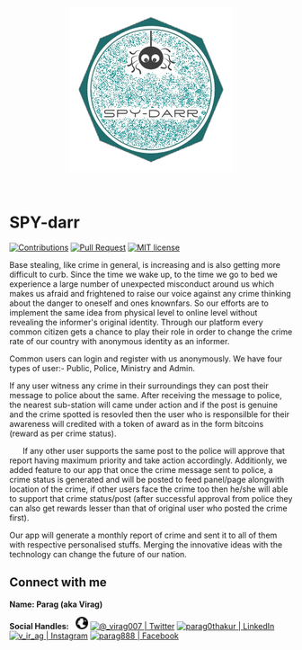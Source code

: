 <p align="center"><img alt="logo" src="https://github.com/Virag007/SPY-darr/raw/master/WebContent/SPY-darr/icons/spydarr.png" /></p>
<br />

# SPY-darr

[![Contributions](https://img.shields.io/badge/Contributions-Welcome-4DFF4D)](https://github.com/Virag007/SPY-darr/issues)
[![Pull Request](https://img.shields.io/badge/PRs-Welcome-ff471a)](https://github.com/Virag007/SPY-darr/pulls)
[![MIT license](https://img.shields.io/badge/Licence-MIT-ff3399)](https://github.com/Virag007/SPY-darr/blob/master/LICENSE)

Base stealing, like crime in general, is increasing and is also getting more difficult to curb. Since the time we wake up, to the time we go to bed we experience a large number of unexpected misconduct around us which makes us afraid and frightened to raise our voice against any crime thinking about the danger to oneself and ones knownfars. So our efforts are to implement the same idea from physical level to online level without revealing the informer's original identity. Through our platform every common citizen gets a chance to play their role in order to change the crime rate of our country with anonymous identity as an informer.

<p>Common users can login and register with us anonymously. We have four types of user:- Public, Police, Ministry and Admin.</p>
<p>If any user witness any crime in their surroundings they can post their message to police about the same. After receiving the message to police, the nearest sub-station will came under action and if the post is genuine and the crime spotted is resovled then the user who is responsilble for their awareness will credited with a token of award as in the form bitcoins (reward as per crime status).</p>

<p>&nbsp;&nbsp;&nbsp;&nbsp;&nbsp;&nbsp;If any other user supports the same post to the police will approve that report having maximum priority and take action accordingly. Additionly, we added feature to our app that once the crime message sent to police, a crime status is generated and will be posted to feed panel/page alongwith location of the crime, if other users face the crime too then he/she will able to support that crime status/post (after successful approval from police they can also get rewards lesser than that of original user who posted the crime first).</p>

Our app will generate a monthly report of crime and sent it to all of them with respective personalised stuffs. Merging the innovative ideas with the technology can change the future of our nation.

## Connect with me
**Name: Parag (aka Virag)**
<br />

**Social Handles:** &nbsp;
[<img alt="watercaterpillar.blogspot.com" width="22px" src="https://raw.githubusercontent.com/iconic/open-iconic/master/svg/globe.svg" />](https://watercaterpillar.blogspot.com/)
[<img alt="@_virag007 | Twitter" width="22px" src="https://cdn.jsdelivr.net/npm/simple-icons@v3/icons/twitter.svg" />](https://twitter.com/_virag007)
[<img alt="parag0thakur | LinkedIn" width="22px" src="https://cdn.jsdelivr.net/npm/simple-icons@v3/icons/linkedin.svg" />](https://www.linkedin.com/in/parag0thakur/)
[<img alt="v_ir_ag | Instagram" width="22px" src="https://cdn.jsdelivr.net/npm/simple-icons@v3/icons/instagram.svg" />](https://www.instagram.com/v_ir_ag/)
[<img alt="parag888 | Facebook" width="22px" src="https://cdn.jsdelivr.net/npm/simple-icons@v3/icons/facebook.svg" />](https://www.facebook.com/parag888)
